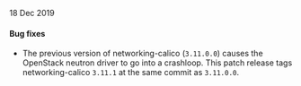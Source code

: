 18 Dec 2019

#### Bug fixes

 - The previous version of networking-calico (`3.11.0.0`) causes the OpenStack neutron driver to go into a crashloop.
   This patch release tags networking-calico `3.11.1` at the same commit as `3.11.0.0`.
